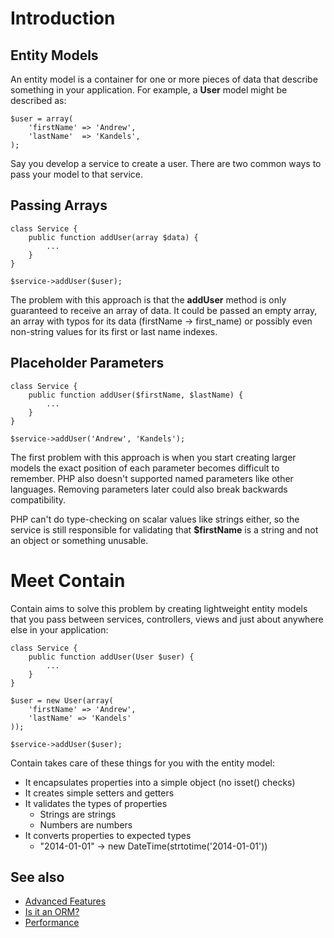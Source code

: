 Introduction
============

Entity Models
-------------
An entity model is a container for one or more pieces of data that describe something 
in your application. For example, a __User__ model might be described as:

    $user = array(
        'firstName' => 'Andrew',
        'lastName'  => 'Kandels',
    );

Say you develop a service to create a user. There are two common ways to pass your 
model to that service.

Passing Arrays
--------------
    class Service {
        public function addUser(array $data) {
            ...
        }
    }

    $service->addUser($user);

The problem with this approach is that the __addUser__ method is only guaranteed to 
receive an array of data. It could be passed an empty array, an array with typos for
its data (firstName -> first_name) or possibly even non-string values for its first 
or last name indexes.

Placeholder Parameters
----------------------
    class Service {
        public function addUser($firstName, $lastName) {
            ...
        }
    }

    $service->addUser('Andrew', 'Kandels');

The first problem with this approach is when you start creating larger models the 
exact position of each parameter becomes difficult to remember. PHP also doesn't 
supported named parameters like other languages. Removing parameters later could also
break backwards compatibility.

PHP can't do type-checking on scalar values like strings either, so the service is 
still responsible for validating that __$firstName__ is a string and not an object or 
something unusable.

Meet Contain
============
Contain aims to solve this problem by creating lightweight entity models that you pass
between services, controllers, views and just about anywhere else in your application:

    class Service {
        public function addUser(User $user) {
            ...
        }
    }

    $user = new User(array(
        'firstName' => 'Andrew', 
        'lastName' => 'Kandels'
    ));

    $service->addUser($user);

Contain takes care of these things for you with the entity model:

* It encapsulates properties into a simple object (no isset() checks)
* It creates simple setters and getters
* It validates the types of properties
    * Strings are strings
    * Numbers are numbers
* It converts properties to expected types
    * "2014-01-01" -> new DateTime(strtotime('2014-01-01'))

See also
--------
* [Advanced Features](/documentation/advanced-features)
* [Is it an ORM?](/documentation/is-it-an-orm)
* [Performance](/documentation/performance)
